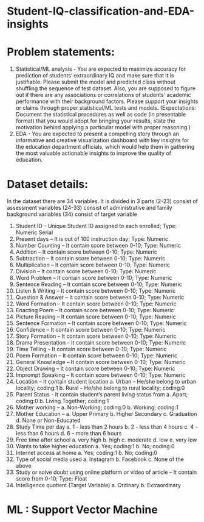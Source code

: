 # Student-IQ-classification-and-EDA-insights

# Problem statements:
1. Statistical/ML analysis - You are expected to maximize accuracy for prediction of 
students’ extraordinary IQ and make sure that it is justifiable. Please submit the 
model and predicted class without shuffling the sequence of test dataset. Also, you 
are supposed to figure out if there are any associations or correlations of students’ 
academic performance with their background factors. Please support your insights
or claims through proper statistical/ML tests and models.
(Expectations: Document the statistical procedures as well as code (in presentable format) 
that you would adopt for bringing your results, state the motivation behind applying a 
particular model with proper reasoning.)
2. EDA - You are expected to present a compelling story through an informative and 
creative visualization dashboard with key insights for the education department
officials, which would help them in gathering the most valuable actionable insights 
to improve the quality of education.

# Dataset details:
In the dataset there are 34 variables. It is divided in 3 parts
(2-23) consist of assessment variables
(24-33) consist of administrative and family background variables
(34) consist of target variable

1)	Student ID – Unique Student ID assigned to each enrolled; 	Type: Numeric Serial
2)	Present days – It is out of 100 instruction day; 		Type: Numeric 
3)	Number Counting – It contain score between 0-10; 		Type: Numeric
4)	 Addition – It contain score between 0-10; 			Type: Numeric
5)	 Subtraction – It contain score between 0-10; 		Type: Numeric
6)	 Multiplication – It contain score between 0-10; 		Type: Numeric
7)	 Division – It contain score between 0-10; Type: Numeric
8)	 Word Problem – It contain score between 0-10; Type: Numeric
9)	 Sentence Reading – It contain score between 0-10; Type: Numeric
10)	 Listen & Writing – It contain score between 0-10; Type: Numeric
11)	 Question & Answer – It contain score between 0-10; Type: Numeric
12)	 Word Formation – It contain score between 0-10; Type: Numeric
13)	 Enacting Poem – It contain score between 0-10; Type: Numeric
14)	 Picture Reading – It contain score between 0-10; Type: Numeric
15)	 Sentence Formation – It contain score between 0-10; Type: Numeric
16)	 Confidence – It contain score between 0-10; Type: Numeric
17)	 Story Formation – It contain score between 0-10; Type: Numeric
18)	 Drama Presentation – It contain score between 0-10; Type: Numeric
19)	 Time Telling – It contain score between 0-10; Type: Numeric
20)	 Poem Formation – It contain score between 0-10; Type: Numeric
21)	 General Knowledge – It contain score between 0-10; Type: Numeric
22)	 Object Drawing – It contain score between 0-10; Type: Numeric
23)	 Imprompt Speaking – It contain score between 0-10; Type: Numeric
24)	 Location – It contain student location
a.	Urban – He/she belong to urban locality; coding:1
b.	Rural – He/she belong to rural locality; coding:0
25)	Parent Status - It contain student’s parent living status from 
a.	Apart; coding:0
b.	Living Together; coding:1
26)	Mother working – 
a.	Non-Working; coding:0
b.	Working; coding:1
27)	Mother Education –
a.	Upper Primary
b.	Higher Secondary
c.	Graduation
d.	None or Non-Educated
28)	Study Time per day
a.	1 - less than 2 hours
b.	2 - less than 4 hours
c.	4 - less than 6 hours
d.	6 – more than 6 hours
29)	Free time after school
a.	very high
b.	high
c.	moderate
d.	low
e.	very low
30)	Wants to take higher education
a.	Yes; coding:1
b.	No; coding:0
31)	Internet access at home
a.	Yes; coding:1
b.	No; coding:0
32)	Type of social media used
a.	Instagram
b.	Facebook
c.	None of the above
33)	Study or solve doubt using online platform or video of article – It contain score from 0-10; Type: Float
34)	Intelligence quotient (Target Variable)
a.	Ordinary
b.	Extraordinary

# ML : Support Vector Machine

